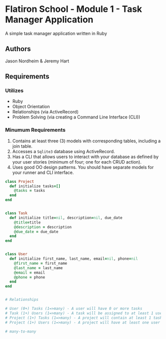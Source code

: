 # Flatiron School - Module 1 - Task Manager Application 
A simple task manager application written in Ruby 


## Authors 
Jason Nordheim & Jeremy Hart 

## Requirements 
### Utilizes 
* Ruby
* Object Orientation
* Relationships (via ActiveRecord)
* Problem Solving (via creating a Command Line Interface (CLI))

### Minumum Requirements 
1. Contains at least three (3) models with corresponding tables, including a join table.
2. Accesses a `Sqlite3` database using ActiveRecord.
3. Has a CLI that allows users to interact with your database as defined by your user stories (minimum of four; one for each CRUD action).
4. Uses good OO design patterns. You should have separate models for your runner and CLI interface.

```rb
class Project 
  def initialize tasks=[] 
    @tasks = tasks 
  end 
end 


class Task
  def initialize title=nil, description=nil, due_date
    @title=title 
    @description = description
    @due_date = due_date 
  end
end


class User
  def initialize first_name, last_name, email=nil, phone=nil
    @first_name = first_name
    @last_name = last_name
    @email = email
    @phone = phone 
  end
end


# Relationships 

# User (0+) Tasks (1=>many) - A user will have 0 or more tasks 
# Task (1+) Users (1=>many) - A task will be assigned to at least 1 user 
# Project (1+) Tasks (1=>many) - A project will contain at least 1 task 
# Project (1+) Users (1=>many) - A project will have at least one user involved (assigned via tasks)

# many-to-many 
``` 
